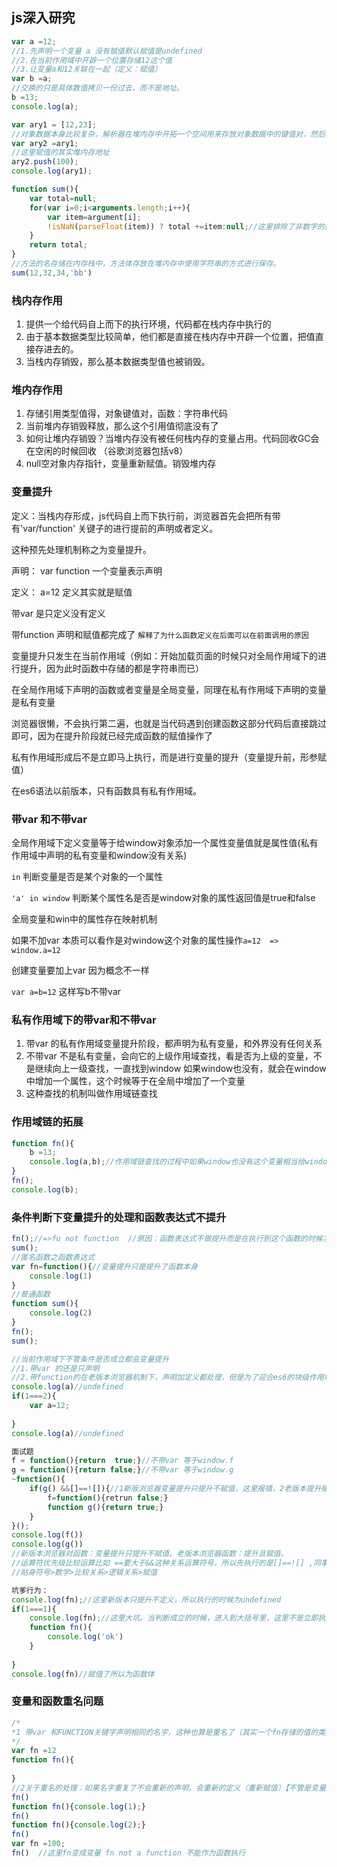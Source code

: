 ## js深入研究

```javascript
var a =12;
//1.先声明一个变量 a 没有赋值默认赋值是undefined
//2.在当前作用域中开辟一个位置存储12这个值
//3.让变量a和12关联在一起（定义：赋值）
var b =a;
//交换的只是具体数值拷贝一份过去，而不是地址。
b =13;
console.log(a);

var ary1 = [12,23];
//对象数据本身比较复杂，解析器在堆内存中开拓一个空间用来存放对象数据中的键值对，然后再栈内存管理的是堆内存的地址。
var ary2 =ary1;
//这里赋值的其实堆内存地址
ary2.push(100);
console.log(ary1);

function sum(){
    var total=null;
    for(var i=0;i<arguments.length;i++){
        var item=argument[i];
        !isNaN(parseFloat(item)) ? total +=item:null;//这里排除了非数字的影响,parseInt parseFloat方法也行
    }
    return total;
}
//方法的名存储在内存栈中，方法体存放在堆内存中使用字符串的方式进行保存。
sum(12,32,34,'bb')
```

### 栈内存作用

1. 提供一个给代码自上而下的执行环境，代码都在栈内存中执行的
2. 由于基本数据类型比较简单，他们都是直接在栈内存中开辟一个位置，把值直接存进去的。
3. 当栈内存销毁，那么基本数据类型值也被销毁。

### 堆内存作用

1. 存储引用类型值得，对象键值对，函数：字符串代码
2. 当前堆内存销毁释放，那么这个引用值彻底没有了
3. 如何让堆内存销毁？当堆内存没有被任何栈内存的变量占用。代码回收GC会在空闲的时候回收 （谷歌浏览器包括v8）
4. null空对象内存指针，变量重新赋值。销毁堆内存

### 变量提升

定义：当栈内存形成，js代码自上而下执行前，浏览器首先会把所有带有'var/function' 关键子的进行提前的声明或者定义。

这种预先处理机制称之为变量提升。

声明： var  function 一个变量表示声明

定义： a=12  定义其实就是赋值

带var 是只定义没有定义

带function 声明和赋值都完成了   `解释了为什么函数定义在后面可以在前面调用的原因`

变量提升只发生在当前作用域（例如：开始加载页面的时候只对全局作用域下的进行提升，因为此时函数中存储的都是字符串而已）

在全局作用域下声明的函数或者变量是全局变量，同理在私有作用域下声明的变量是私有变量

浏览器很懒，不会执行第二遍，也就是当代码遇到创建函数这部分代码后直接跳过即可，因为在提升阶段就已经完成函数的赋值操作了

私有作用域形成后不是立即马上执行，而是进行变量的提升（变量提升前，形参赋值）

在es6语法以前版本，只有函数具有私有作用域。

### 带var 和不带var

全局作用域下定义变量等于给window对象添加一个属性变量值就是属性值(私有作用域中声明的私有变量和window没有关系) 

`in`  判断变量是否是某个对象的一个属性

`'a' in window` 判断某个属性名是否是window对象的属性返回值是true和false

全局变量和win中的属性存在映射机制

如果不加var 本质可以看作是对window这个对象的属性操作`a=12  => window.a=12`

创建变量要加上var 因为概念不一样

`var a=b=12` 这样写b不带var

### 私有作用域下的带var和不带var

1. 带var 的私有作用域变量提升阶段，都声明为私有变量，和外界没有任何关系
2. 不带var 不是私有变量，会向它的上级作用域查找，看是否为上级的变量，不是继续向上一级查找，一直找到window 如果window也没有，就会在window中增加一个属性，这个时候等于在全局中增加了一个变量
3. 这种查找的机制叫做作用域链查找

### 作用域链的拓展

```javascript
function fn(){
    b =13;
    console.log(a,b);//作用域链查找的过程中如果window也没有这个变量相当给window设置一个属性叫做b
}
fn();
console.log(b);
```

### 条件判断下变量提升的处理和函数表达式不提升

```javascript
fn();//=>fu not function  //原因：函数表达式不做提升而是在执行到这个函数的时候才开始执行
sum();
//匿名函数之函数表达式
var fn=function(){//变量提升只是提升了函数本身
    console.log(1)
}
//普通函数
function sum(){
    console.log(2)
}
fn();
sum();

//当前作用域下不管条件是否成立都会变量提升
//1.带var 的还是只声明
//2.带function的在老版本浏览器机制下，声明加定义都处理，但是为了迎合es6的块级作用域，新版本浏览器对于函数，不管条件是否成立，都只是先声明，没有定义，类似var.
console.log(a)//undefined
if(1===2){
    var a=12;
    
}
console.log(a)//undefined

面试题
f = function(){return  true;}//不带var 等于window.f
g = function(){return false;}//不带var 等于window.g
~function(){
    if(g() &&[]==![]){//1新版浏览器变量提升只提升不赋值，这里报错，2老版本提升赋值。3，[]==![]是true 分析，第一![]强转bool因为[]为true，取反就是false，此时一边是数组一边是布尔，不同类型转为数值,用Number()进行转换，这个时候实际上两边都是0==0 返回为true.g()执行返回也是true，true==true 所以判断继续执行. 4 f没加var 则根据作用域链向外面找，这个时候发现外面的f有，这个时候赋值改变了最外层f这个函数表达式的值。5最后执行的时候发现f()返回的事true
        f=function(){retrun false;}
        function g(){return true;}
    }
}();
console.log(f())
console.log(g())
//新版本浏览器对函数：变量提升只提升不赋值。老版本浏览器函数：提升且赋值。
//运算符优先级比较运算比如 ==要大于&&这种关系运算符号，所以先执行的是[]==![] ,同事!是贴身运算符类似++ -- 这种优先级比比较运算还高，所以![]已经做了bool转换.
//贴身符号>数学>比较关系>逻辑关系>赋值

坑爹行为：
console.log(fn);//这里新版本只提升不定义，所以执行的时候为undefined
if(1===1){
    console.log(fn);//这里大坑。当判断成立的时候，进入到大括号里，这里不是立即执行代码，而是进行类似作用域提升的操作，把fn函数在{}中进行定义和赋值。这个时候执行就返回函数体了。
    function fn(){
        console.log('ok')
    }
    
}
console.log(fn)//赋值了所以为函数体
```

### 变量和函数重名问题

```javascript
/*
*1 带var 和FUNCTION关键字声明相同的名字，这种也算是重名了（其实一个fn存储的值的类型不一样）
*/
var fn =12
function fn(){
    
}
//2关于重名的处理：如果名字重复了不会重新的声明，会重新的定义（重新赋值）【不管是变量提升还是代码执行阶段】
fn()
function fn(){console.log(1);}
fn()
function fn(){console.log(2);}
fn()
var fn =100;
fn()  //这里fn变成变量 fn not a function 不能作为函数执行
```

